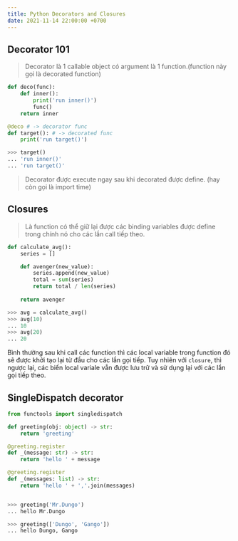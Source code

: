 ```yaml
---
title: Python Decorators and Closures
date: 2021-11-14 22:00:00 +0700
---
```


## Decorator 101
> Decorator là 1 callable object có argument là 1 function.(function này gọi là decorated function)

```python
def deco(func):
    def inner():
        print('run inner()')
        func()
    return inner

@deco # -> decorator func
def target(): # -> decorated func
    print('run target()')

>>> target()
... 'run inner()'
... 'run target()'
```

> Decorator được execute ngay sau khi decorated được define. (hay còn gọi là import time)

## Closures
> Là function có thể giữ lại được các binding variables được define trong chính nó cho các lần call tiếp theo.

```python
def calculate_avg():
    series = []

    def avenger(new_value):
        series.append(new_value)
        total = sum(series)
        return total / len(series)
    
    return avenger

>>> avg = calculate_avg()
>>> avg(10) 
... 10
>>> avg(20)
... 20
```

Bình thường sau khi call các function thì các local variable trong function đó sẽ được khởi tạo lại từ đầu cho các lần gọi tiếp. Tuy nhiên với `closure`, thì ngược lại, các biến local variale vẫn được lưu trữ và sử dụng lại với các lần gọi tiếp theo.

## SingleDispatch decorator

```python
from functools import singledispatch

def greeting(obj: object) -> str:
    return 'greeting'

@greeting.register
def _(message: str) -> str:
    return 'hello ' + message

@greeting.register
def _(messages: list) -> str:
    return 'hello ' + ','.join(messages)


>>> greeting('Mr.Dungo')
... hello Mr.Dungo

>>> greeting(['Dungo', 'Gango'])
... hello Dungo, Gango
```

